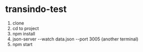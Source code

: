 # transindo-test

1. clone
2. cd to project
3. npm install
4. json-server --watch data.json --port 3005 (another terminal)
5. npm start
